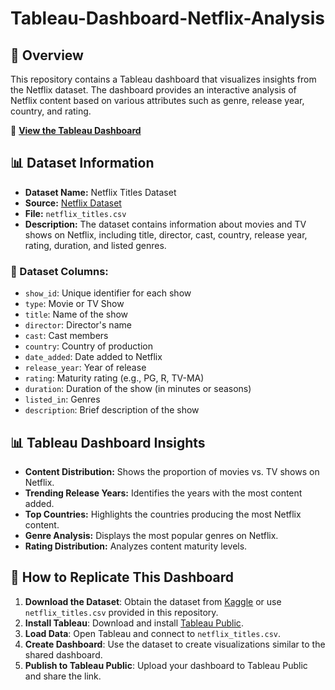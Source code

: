 # Tableau-Dashboard-Netflix-Analysis

## 📌 Overview
This repository contains a Tableau dashboard that visualizes insights from the Netflix dataset. The dashboard provides an interactive analysis of Netflix content based on various attributes such as genre, release year, country, and rating.

🔗 **[View the Tableau Dashboard](https://public.tableau.com/views/Netflix_17383184452150/NETFLIXDASHBOARD?:language=en-US&publish=yes&:sid=&:redirect=auth&:display_count=n&:origin=viz_share_link)**

## 📊 Dataset Information
- **Dataset Name:** Netflix Titles Dataset
- **Source:** [Netflix Dataset](https://www.kaggle.com/datasets/shivamb/netflix-shows)
- **File:** `netflix_titles.csv`
- **Description:** The dataset contains information about movies and TV shows on Netflix, including title, director, cast, country, release year, rating, duration, and listed genres.

### 📁 Dataset Columns:
- `show_id`: Unique identifier for each show
- `type`: Movie or TV Show
- `title`: Name of the show
- `director`: Director's name
- `cast`: Cast members
- `country`: Country of production
- `date_added`: Date added to Netflix
- `release_year`: Year of release
- `rating`: Maturity rating (e.g., PG, R, TV-MA)
- `duration`: Duration of the show (in minutes or seasons)
- `listed_in`: Genres
- `description`: Brief description of the show

## 📊 Tableau Dashboard Insights
- **Content Distribution:** Shows the proportion of movies vs. TV shows on Netflix.
- **Trending Release Years:** Identifies the years with the most content added.
- **Top Countries:** Highlights the countries producing the most Netflix content.
- **Genre Analysis:** Displays the most popular genres on Netflix.
- **Rating Distribution:** Analyzes content maturity levels.

## 🚀 How to Replicate This Dashboard
1. **Download the Dataset**: Obtain the dataset from [Kaggle](https://www.kaggle.com/datasets/shivamb/netflix-shows) or use `netflix_titles.csv` provided in this repository.
2. **Install Tableau**: Download and install [Tableau Public](https://public.tableau.com/).
3. **Load Data**: Open Tableau and connect to `netflix_titles.csv`.
4. **Create Dashboard**: Use the dataset to create visualizations similar to the shared dashboard.
5. **Publish to Tableau Public**: Upload your dashboard to Tableau Public and share the link.

